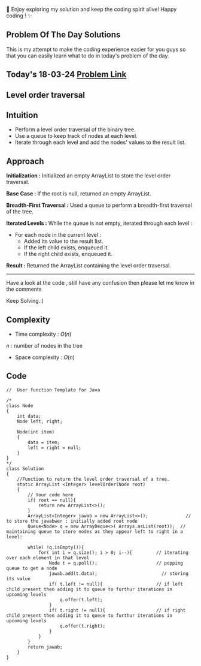 🚀 Enjoy exploring my solution and keep the coding spirit alive! Happy coding ! ✨


## Problem Of The Day Solutions

This is my attempt to make the coding experience easier for you guys so that you can easily learn what to do in today's problem of the day.

## Today's 18-03-24 [Problem Link](https://www.geeksforgeeks.org/problems/level-order-traversal/1)
## Level order traversal

## Intuition
- Perform a level order traversal of the binary tree.
- Use a queue to keep track of nodes at each level.
- Iterate through each level and add the nodes' values to the result list.

## Approach

**Initialization :** Initialized an empty ArrayList to store the level order traversal.

**Base Case :** If the root is null, returned an empty ArrayList.

**Breadth-First Traversal :** Used a queue to perform a breadth-first traversal of the tree.

**Iterated Levels :** While the queue is not empty, iterated through each level :
- For each node in the current level :
  - Added its value to the result list.      
  - If the left child exists, enqueued it.
  - If the right child exists, enqueued it.

**Result :** Returned the ArrayList containing the level order traversal.

---
Have a look at the code , still have any confusion then please let me know in the comments

Keep Solving.:)

## Complexity
- Time complexity : $O( n )$
<!-- Add your time complexity here, e.g. $$O())$$ -->
$n$ :  number of nodes in the tree
- Space complexity : $O( n )$
<!-- Add your space complexity here, e.g. $$O(n)$$ -->

## Code

```
//  User function Template for Java

/*
class Node
{
    int data;
    Node left, right;

    Node(int item)
    {
        data = item;
        left = right = null;
    }
}
*/
class Solution
{
    //Function to return the level order traversal of a tree.
    static ArrayList <Integer> levelOrder(Node root) 
    {
        // Your code here
        if( root == null){
            return new ArrayList<>();
        }
        ArrayList<Integer> jawab = new ArrayList<>();              // to store the jawabwer : initially added root node
        Queue<Node> q = new ArrayDeque<>( Arrays.asList(root));  // maintaining queue to store nodes as they appear left to right in a level: 

        while( !q.isEmpty()){
            for( int i = q.size(); i > 0; i--){         // iterating over each element in that level
                Node t = q.poll();                      // popping queue to get a node
                jawab.add(t.data);                        // storing its value
                if( t.left != null){                    // if left child present then adding it to queue to furthur iterations in upcoming levels
                    q.offer(t.left);
                }
                if( t.right != null){                   // if right child present then adding it to queue to furthur iterations in upcoming levels
                    q.offer(t.right);
                }
            }
        }
        return jawab;
    }
}
```